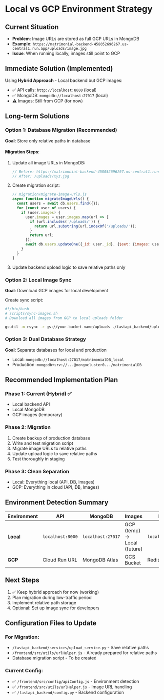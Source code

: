 # Local vs GCP Environment Strategy

## Current Situation
- **Problem**: Image URLs are stored as full GCP URLs in MongoDB
- **Example**: `https://matrimonial-backend-458052696267.us-central1.run.app/uploads/image.jpg`
- **Issue**: When running locally, images still point to GCP

## Immediate Solution (Implemented)
Using **Hybrid Approach** - Local backend but GCP images:
- ✅ API calls: `http://localhost:8000` (local)
- ✅ MongoDB: `mongodb://localhost:27017` (local)
- ⚠️ Images: Still from GCP (for now)

## Long-term Solutions

### Option 1: Database Migration (Recommended)
**Goal**: Store only relative paths in database

#### Migration Steps:
1. Update all image URLs in MongoDB:
   ```javascript
   // Before: https://matrimonial-backend-458052696267.us-central1.run.app/uploads/xyz.jpg
   // After: /uploads/xyz.jpg
   ```

2. Create migration script:
   ```javascript
   // migration/migrate-image-urls.js
   async function migrateImageUrls() {
     const users = await db.users.find({});
     for (const user of users) {
       if (user.images) {
         user.images = user.images.map(url => {
           if (url.includes('/uploads/')) {
             return url.substring(url.indexOf('/uploads/'));
           }
           return url;
         });
         await db.users.updateOne({_id: user._id}, {$set: {images: user.images}});
       }
     }
   }
   ```

3. Update backend upload logic to save relative paths only

### Option 2: Local Image Sync
**Goal**: Download GCP images for local development

Create sync script:
```bash
#!/bin/bash
# scripts/sync-images.sh
# Download all images from GCP to local uploads folder

gsutil -m rsync -r gs://your-bucket-name/uploads ./fastapi_backend/uploads
```

### Option 3: Dual Database Strategy
**Goal**: Separate databases for local and production

- Local: `mongodb://localhost:27017/matrimonialDB_local`
- Production: `mongodb+srv://...@mongocluster0.../matrimonialDB`

## Recommended Implementation Plan

### Phase 1: Current (Hybrid) ✅
- Local backend API
- Local MongoDB
- GCP images (temporary)

### Phase 2: Migration
1. Create backup of production database
2. Write and test migration script
3. Migrate image URLs to relative paths
4. Update upload logic to save relative paths
5. Test thoroughly in staging

### Phase 3: Clean Separation
- Local: Everything local (API, DB, Images)
- GCP: Everything in cloud (API, DB, Images)

## Environment Detection Summary

| Environment | API | MongoDB | Images | Redis |
|------------|-----|---------|---------|--------|
| **Local** | `localhost:8000` | `localhost:27017` | GCP (temp) → Local (future) | `localhost:6379` |
| **GCP** | Cloud Run URL | MongoDB Atlas | GCS Bucket | Redis Cloud |

## Next Steps
1. ✅ Keep hybrid approach for now (working)
2. Plan migration during low-traffic period
3. Implement relative path storage
4. Optional: Set up image sync for developers

## Configuration Files to Update

### For Migration:
- `/fastapi_backend/services/upload_service.py` - Save relative paths
- `/frontend/src/utils/urlHelper.js` - Already prepared for relative paths
- Database migration script - To be created

### Current Config:
- ✅ `/frontend/src/config/apiConfig.js` - Environment detection
- ✅ `/frontend/src/utils/urlHelper.js` - Image URL handling
- ✅ `/fastapi_backend/config.py` - Backend configuration
